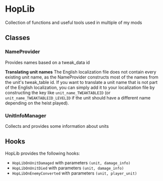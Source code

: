 # HopLib
Collection of functions and useful tools used in multiple of my mods

## Classes
### NameProvider
Provides names based on a tweak_data id

**Translating unit names**
The English localization file does not contain every existing unit name, as the NameProvider constructs most of the names from the unit's tweak_table id. If you want to translate a unit name that is not part of the English localization, you can simply add it to your localization file by constructing the key like ``unit_name_TWEAKTABLEID`` (or ``unit_name_TWEAKTABLEID_LEVELID`` if the unit should have a different name depending on the heist played).

### UnitInfoManager
Collects and provides some information about units

## Hooks
HopLib provides the following hooks:
- ``HopLibOnUnitDamaged`` with parameters ``(unit, damage_info)``
- ``HopLibOnUnitDied`` with parameters ``(unit, damage_info)``
- ``HopLibOnEnemyConverted`` with parameters ``(unit, player_unit)``